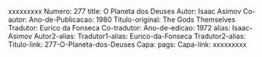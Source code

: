 xxxxxxxxx
Numero: 277
title: O Planeta dos Deuses
Autor: Isaac Asimov
Co-autor: 
Ano-de-Publicacao: 1980
Titulo-original: The Gods Themselves
Tradutor: Eurico da Fonseca
Co-tradutor: 
Ano-de-edicao: 1972
alias: Isaac-Asimov
Autor2-alias: 
Tradutor1-alias: Eurico-da-Fonseca
Tradutor2-alias: 
Titulo-link: 277-O-Planeta-dos-Deuses
Capa: 
pags: 
Capa-link: 
xxxxxxxxx